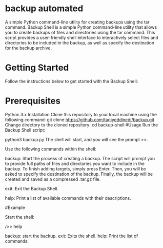 # backup automated
A simple Python command-line utility for creating backups using the tar command.
Backup Shell is a simple Python command-line utility that allows you to create backups of files and directories using the tar command. This script provides a user-friendly shell interface to interactively select files and directories to be included in the backup, as well as specify the destination for the backup archive.

# Getting Started
Follow the instructions below to get started with the Backup Shell:

# Prerequisites
Python 3.x
Installation
Clone this repository to your local machine using the following command:
git clone https://github.com/taqiyeddinedj/backup.git
Change directory to the cloned repository:
cd backup-shell
#Usage
Run the Backup Shell script:


python3 backup.py
The shell will start, and you will see the prompt >>.

Use the following commands within the shell:

backup: Start the process of creating a backup. The script will prompt you to provide full paths of files and directories you want to include in the backup. To finish adding targets, simply press Enter. Then, you will be asked to specify the destination of the backup. Finally, the backup will be created and saved as a compressed .tar.gz file.

exit: Exit the Backup Shell.

help: Print a list of available commands with their descriptions.

#Example

Start the shell:

/>> help

  backup: start the backup.
  exit: Exits the shell.
  help: Print the list of commands.



